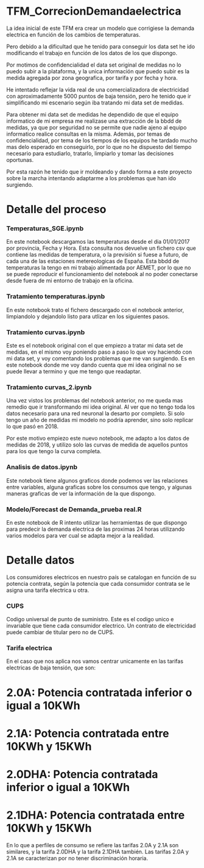 # TFM_CorrecionDemandaelectrica

La idea inicial de este TFM era crear un modelo que corrigiese la demanda electrica en función de los cambios de temperaturas. 

Pero debido a la dificultad que he tenido para conseguir los data set he ido modificando el trabajo en función de los datos de los que dispongo.

Por motimos de confidencialidad el data set original de medidas no lo puedo subir a la plataforma, y la unica información que puedo subir es la medida agregada por zona geografica, por tarifa y por fecha y hora. 

He intentado reflejar la vida real de una comercializadora de electricidad con aproximadamente 5000 puntos de baja tensión, pero he tenido que ir simplificando mi escenario según iba tratando mi data set de medidas. 

Para obtener mi data set de medidas he dependido de que el equipo informatico de mi empresa me realizase una extracción de la bbdd de medidas, ya que por seguridad no se permite que nadie ajeno al equipo informatico realice consultas en la misma. Además, por temas de confidencialidad, por tema de los tiempos de los equipos he tardado mucho mas delo esperado en conseguirlo, por lo que no he dispuesto del tiempo necesario para estudiarlo, tratarlo, limpiarlo y tomar las decisiones oportunas.

Por esta razón he tenido que ir moldeando y dando forma a este proyecto sobre la marcha intentando adaptarme a los problemas que han ido surgiendo.

# Detalle del proceso

### Temperaturas_SGE.ipynb

En este notebook descargamos las temperaturas desde el dia 01/01/2017 por provincia, Fecha y Hora. Esta consulta nos devuelve un fichero csv que contiene las medidas de temperatura, o la previsión si fuese a futuro, de cada una de las estaciones metereologicas de España. Esta bbdd de temperaturas la tengo en mi trabajo alimentada por AEMET, por lo que no se puede reproducir el funcionamiento del notebook al no poder conectarse desde fuera de mi entorno de trabajo en la oficina.

### Tratamiento temperaturas.ipynb

En este notebook trato el fichero descargado con el notebook anterior, limpiandolo y dejandolo listo para utlizar en los siguientes pasos.

### Tratamiento curvas.ipynb

Este es el notebook original con el que empiezo a tratar mi data set de medidas, en el mismo voy poniendo paso a paso lo que voy haciendo con mi data set, y voy comentando los problemas que me van surgiendo. Es en este notebook donde me voy dando cuenta que mi idea original no se puede llevar a termino y que me tengo que readaptar.

### Tratamiento curvas_2.ipynb

Una vez vistos los problemas del notebook anterior, no me queda mas remedio que ir transformando mi idea original. Al ver que no tengo toda los datos necesario para una red neuronal la desarto por completo. Si solo tengo un año de medidas mi modelo no podría aprender, sino solo replicar lo que pasó en 2018.

Por este motivo empiezo este nuevo notebook, me adapto a los datos de medidas de 2018, y utilizo solo las curvas de medida de aquellos puntos para los que tengo la curva completa.

### Analisis de datos.ipynb

Este notebook tiene algunos graficos donde podemos ver las relaciones entre variables, alguna graficas sobre los consumos que tengo, y algunas maneras graficas de ver la información de la que dispongo.

### Modelo/Forecast de Demanda_prueba real.R

En este notebook de R intento utilizar las herramientas de que dispongo para predecir la demanda electrica de las proximas 24 horas utilizando varios modelos para ver cual se adapta mejor a la realidad.

# Detalle datos

Los consumidores electricos en nuestro país se catalogan en función de su potencia contrata, según la potencia que cada consumidor contrata se le asigna una tarifa electrica u otra. 

### CUPS

Codigo universal de punto de suministro. Este es el codigo unico e invariable que tiene cada consumidor electrico. Un contrato de electricidad puede cambiar de titular pero no de CUPS. 

### Tarifa electrica

En el caso que nos aplica nos vamos centrar unicamente en las tarifas electricas de baja tensión, que son:

# 2.0A: Potencia contratada inferior o igual a 10KWh
# 2.1A: Potencia contratada entre 10KWh y 15KWh
# 2.0DHA: Potencia contratada inferior o igual a 10KWh
# 2.1DHA: Potencia contratada entre 10KWh y 15KWh

En lo que a perfiles de consumo se refiere las tarifas 2.0A y 2.1A son similares, y la tarifa 2.0DHA y la tarifa 2.1DHA también. Las tarifas 2.0A y 2.1A se caracterizan por no tener discriminación horaria.

